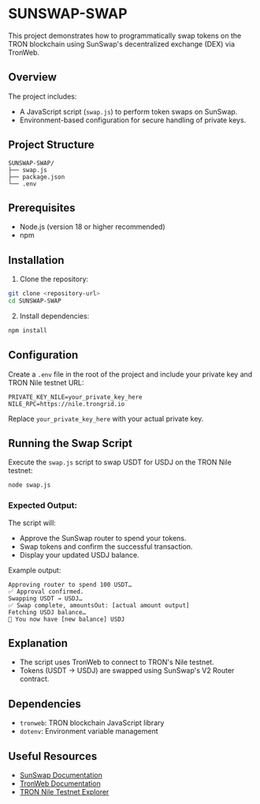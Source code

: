# SUNSWAP-SWAP

This project demonstrates how to programmatically swap tokens on the TRON blockchain using SunSwap's decentralized exchange (DEX) via TronWeb.

## Overview

The project includes:

* A JavaScript script (`swap.js`) to perform token swaps on SunSwap.
* Environment-based configuration for secure handling of private keys.

## Project Structure

```
SUNSWAP-SWAP/
├── swap.js
├── package.json
└── .env
```

## Prerequisites

* Node.js (version 18 or higher recommended)
* npm

## Installation

1. Clone the repository:

```bash
git clone <repository-url>
cd SUNSWAP-SWAP
```

2. Install dependencies:

```bash
npm install
```

## Configuration

Create a `.env` file in the root of the project and include your private key and TRON Nile testnet URL:

```env
PRIVATE_KEY_NILE=your_private_key_here
NILE_RPC=https://nile.trongrid.io
```

Replace `your_private_key_here` with your actual private key.

## Running the Swap Script

Execute the `swap.js` script to swap USDT for USDJ on the TRON Nile testnet:

```bash
node swap.js
```

### Expected Output:

The script will:

* Approve the SunSwap router to spend your tokens.
* Swap tokens and confirm the successful transaction.
* Display your updated USDJ balance.

Example output:

```
Approving router to spend 100 USDT…
✅ Approval confirmed.
Swapping USDT → USDJ…
✅ Swap complete, amountsOut: [actual amount output]
Fetching USDJ balance…
🎉 You now have [new balance] USDJ
```

## Explanation

* The script uses TronWeb to connect to TRON's Nile testnet.
* Tokens (USDT → USDJ) are swapped using SunSwap's V2 Router contract.

## Dependencies

* `tronweb`: TRON blockchain JavaScript library
* `dotenv`: Environment variable management

## Useful Resources

* [SunSwap Documentation](https://sunswap.com/)
* [TronWeb Documentation](https://developers.tron.network/docs/tronweb-intro)
* [TRON Nile Testnet Explorer](https://nile.tronscan.org)

